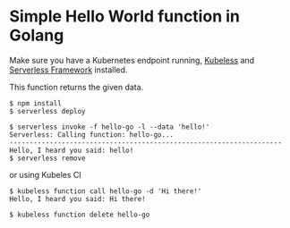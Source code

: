 # Simple Hello World function in Golang

Make sure you have a Kubernetes endpoint running, [Kubeless](https://github.com/kubeless/kubeless) and [Serverless Framework](https://github.com/serverless) installed.

This function returns the given data.

```console
$ npm install
$ serverless deploy

$ serverless invoke -f hello-go -l --data 'hello!'
Serverless: Calling function: hello-go...
--------------------------------------------------------------------
Hello, I heard you said: hello!
$ serverless remove
```

or using Kubeles CI

```console
$ kubeless function call hello-go -d 'Hi there!'
Hello, I heard you said: Hi there!

$ kubeless function delete hello-go
```